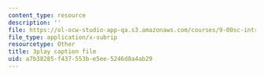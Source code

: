 ```yaml
---
content_type: resource
description: ''
file: https://ol-ocw-studio-app-qa.s3.amazonaws.com/courses/9-00sc-introduction-to-psychology-fall-2011/a7b38285f437553be5ee5246d8a4ab29_syXplPKQb_o.srt
file_type: application/x-subrip
resourcetype: Other
title: 3play caption file
uid: a7b38285-f437-553b-e5ee-5246d8a4ab29
---
```

